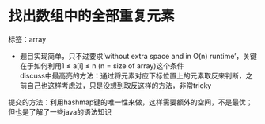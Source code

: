 找出数组中的全部重复元素
=
标签：array  
* 题目实现简单，只不过要求‘without extra space and in O(n) runtime’，关键在于如何利用1 ≤ a[i] ≤ n (n = size of array)这个条件  
discuss中最高亮的方法：通过将元素对应下标位置上的元素取反来判断，之前自己也这样考虑过，只是没想到取反这样的方法，非常tricky  

提交的方法：利用hashmap键的唯一性来做，这样需要额外的空间，不是最优；但也是了解了一些java的语法知识  

